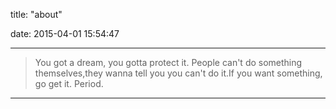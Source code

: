 title: "about"

date: 2015-04-01 15:54:47

---



<blockquote class="blockquote-center">

You got a dream, you gotta protect it. People can't do something themselves,they wanna tell you you can't do it.If you want something, go get it. Period.

</blockquote>



--------



<!-- 在校大学生、懒癌晚期、轻度强迫症患者，爱好折腾的学生党。喜欢一切有意思的技术和事情。乱七八糟的技术都有玩过一点，杂而不精。希望自己能对自己喜欢的事物始终保持兴趣和热情。目前从嵌入式Linux驱动开发学习转向移动互联、Web方向的学习。希望自己对热衷的事情能够一直坚持下去。 -->
